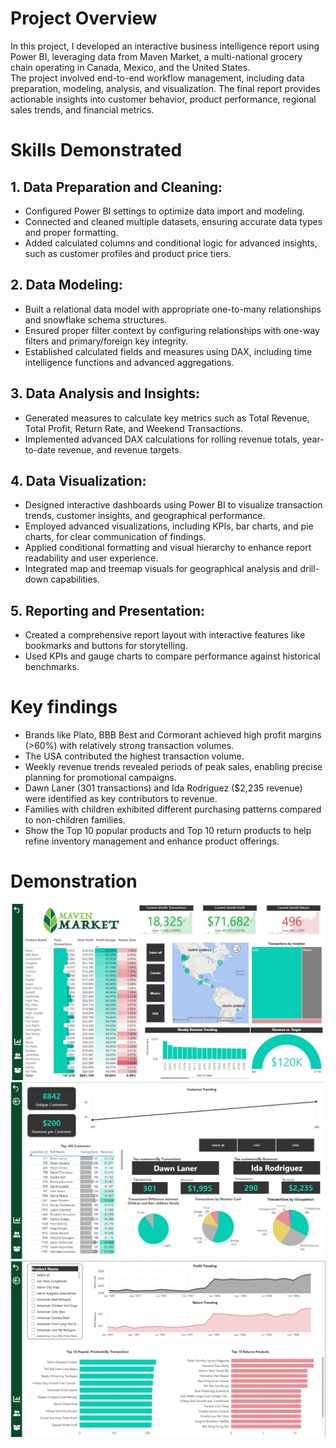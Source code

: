 # Project Overview
In this project, I developed an interactive business intelligence report using Power BI, leveraging data from Maven Market, a multi-national grocery chain operating in Canada, Mexico, and the United States. \
The project involved end-to-end workflow management, including data preparation, modeling, analysis, and visualization. The final report provides actionable insights into customer behavior, product performance, regional sales trends, and financial metrics.

# Skills Demonstrated
## 1. Data Preparation and Cleaning:
* Configured Power BI settings to optimize data import and modeling.
* Connected and cleaned multiple datasets, ensuring accurate data types and proper formatting.
* Added calculated columns and conditional logic for advanced insights, such as customer profiles and product price tiers.
## 2. Data Modeling:
* Built a relational data model with appropriate one-to-many relationships and snowflake schema structures.
* Ensured proper filter context by configuring relationships with one-way filters and primary/foreign key integrity.
* Established calculated fields and measures using DAX, including time intelligence functions and advanced aggregations.
## 3. Data Analysis and Insights:
* Generated measures to calculate key metrics such as Total Revenue, Total Profit, Return Rate, and Weekend Transactions.
* Implemented advanced DAX calculations for rolling revenue totals, year-to-date revenue, and revenue targets.
## 4. Data Visualization:
* Designed interactive dashboards using Power BI to visualize transaction trends, customer insights, and geographical performance.
* Employed advanced visualizations, including KPIs, bar charts, and pie charts, for clear communication of findings.
* Applied conditional formatting and visual hierarchy to enhance report readability and user experience.
* Integrated map and treemap visuals for geographical analysis and drill-down capabilities.
## 5. Reporting and Presentation:
* Created a comprehensive report layout with interactive features like bookmarks and buttons for storytelling.
* Used KPIs and gauge charts to compare performance against historical benchmarks.

# Key findings
* Brands like Plato, BBB Best and Cormorant achieved high profit margins (>60%) with relatively strong transaction volumes.
* The USA contributed the highest transaction volume.
* Weekly revenue trends revealed periods of peak sales, enabling precise planning for promotional campaigns.
* Dawn Laner (301 transactions) and Ida Rodriguez ($2,235 revenue) were identified as key contributors to revenue.
* Families with children exhibited different purchasing patterns compared to non-children families.
* Show the Top 10 popular products and Top 10 return products to help refine inventory management and enhance product offerings.

# Demonstration
![Topline](https://github.com/Lenaxwl/MavenMarket_PowerBI/blob/main/Maven_Market_Topline.png)
![Customer](https://github.com/Lenaxwl/MavenMarket_PowerBI/blob/main/Maven_Market_Customer.png)
![Product](https://github.com/Lenaxwl/MavenMarket_PowerBI/blob/main/Maven_Market_Product.png)
